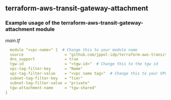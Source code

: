 ## terraform-aws-transit-gateway-attachment

### Example usage of the terraform-aws-transit-gateway-attachment module

*main.tf*
```yaml
  module "<vpc-name>" {  # Change this to your module name
  source                  = "github.com/jppol-idp/terraform-aws-transit-gateway-attachment?ref=v1.0.7"
  dns_support             = true
  tgw-id                  = "<tgw-id>"  # Change this to the tgw id
  vpc-tag-filter-key      = "Name"
  vpc-tag-filter-value    = "<vpc name tag>"  # Change this to your VPC tag
  subnet-tag-filter-key   = "tier"
  subnet-tag-filter-value = "private"
  tgw-attachment-name     = "tgw-shared"
}
```
